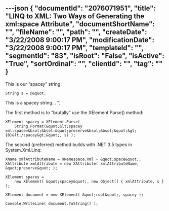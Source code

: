 ---json
{
  "documentId": "2076071951",
  "title": "LINQ to XML: Two Ways of Generating the xml:space Attribute",
  "documentShortName": "",
  "fileName": "",
  "path": "",
  "createDate": "3/22/2008 9:00:17 PM",
  "modificationDate": "3/22/2008 9:00:17 PM",
  "templateId": "",
  "segmentId": "83",
  "isRoot": "False",
  "isActive": "True",
  "sortOrdinal": "",
  "clientId": "",
  "tag": ""
}
---

This is our “spacey” string:

    String s = @&quot;
This
    is
        a
            spacey
                string...
&quot;;

The first method is to “brutally” use the XElement.Parse() method:

    XElement spacey = XElement.Parse(
        String.Format(&quot;&lt;spacey xml:space=&bsol;&bsol;&quot;preserve&bsol;&bsol;&quot;&gt;{0}&lt;/spacey&gt;&quot;, s) );

The second (preferred) method builds with .NET 3.5 types in System.Xml.Linq:

    XName xmlAttributeName = XNamespace.Xml + &quot;space&quot;;
    XAttribute xmlAttribute = new XAttribute( xmlAttributeName, &quot;preserve&quot; );

    XElement spacey =
        new XElement( &quot;spacey&quot;, new Object[] { xmlAttribute, s } );

    XElement document = new XElement( &quot;root&quot;, spacey );

    Console.WriteLine( document.ToString() );

